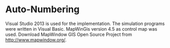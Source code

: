 # Auto-Numbering
Visual Studio 2013 is used for the implementation.
The simulation programs were written in Visual Basic. 
MapWinGis version 4.5 as control map was used.
Download MapWindow GIS Open Source Project from http://www.mapwindow.org/.
